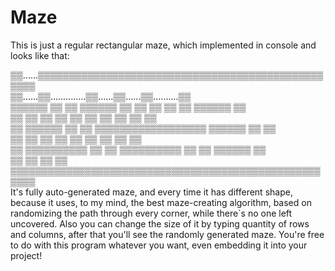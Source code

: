 # Maze
This is just a regular rectangular maze, which implemented in console and looks like that:

▒▒......▒▒▒▒▒▒▒▒▒▒▒▒▒▒▒▒▒▒▒▒▒▒▒▒▒▒▒▒▒▒▒▒▒▒▒▒▒▒▒▒▒▒▒▒▒▒▒▒▒▒                                                                                     
▒▒......▒▒..............▒▒......▒▒......▒▒..........▒▒                                                                                     
▒▒▒▒▒▒  ▒▒  ▒▒  ▒▒▒▒▒▒  ▒▒  ▒▒  ▒▒  ▒▒  ▒▒  ▒▒▒▒▒▒  ▒▒                                                                                     
▒▒      ▒▒  ▒▒  ▒▒  ▒▒      ▒▒      ▒▒  ▒▒      ▒▒  ▒▒                                                                                     
▒▒  ▒▒▒▒▒▒  ▒▒  ▒▒  ▒▒▒▒▒▒▒▒▒▒▒▒▒▒▒▒▒▒  ▒▒▒▒▒▒  ▒▒  ▒▒                                                                                     
▒▒  ▒▒      ▒▒  ▒▒  ▒▒              ▒▒  ▒▒      ▒▒  ▒▒                                                                                     
▒▒  ▒▒▒▒▒▒▒▒▒▒  ▒▒  ▒▒  ▒▒▒▒▒▒▒▒▒▒  ▒▒  ▒▒  ▒▒▒▒▒▒  ▒▒                                                                                     
▒▒              ▒▒              ▒▒          ▒▒                                                                                             
▒▒▒▒▒▒▒▒▒▒▒▒▒▒▒▒▒▒▒▒▒▒▒▒▒▒▒▒▒▒▒▒▒▒▒▒▒▒▒▒▒▒▒▒▒▒▒▒▒▒▒▒▒▒                                                                                     
It's fully auto-generated maze, and every time it has different shape, because it uses, to my mind, the best
maze-creating algorithm, based on randomizing the path through every corner, while there`s no one left uncovered.
Also you can change the size of it by typing quantity of rows and columns, after that you'll see the randomly
generated maze.
You're free to do with this program whatever you want, even embedding it into your project!
